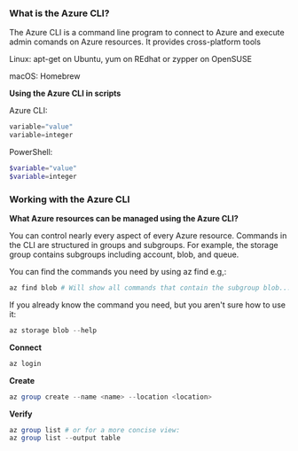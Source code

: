### What is the Azure CLI?

The Azure CLI is a command line program to connect to Azure and execute admin comands on Azure resources. It provides cross-platform tools 

Linux: apt-get on Ubuntu, yum on REdhat or zypper on OpenSUSE

macOS: Homebrew

**Using the Azure CLI in scripts**

Azure CLI:

```powershell
variable="value"
variable=integer
```

PowerShell:

```powershell
$variable="value"
$variable=integer
```

### Working with the Azure CLI

**What Azure resources can be managed using the Azure CLI?**

You can control nearly every aspect of every Azure resource. Commands in the CLI are structured in groups and subgroups. For example, the storage group contains subgroups including account, blob, and queue.

You can find the commands you need by using az find e.g,:

```powershell
az find blob # Will show all commands that contain the subgroup blob...
```

If you already know the command you need, but you aren't sure how to use it:

```powershell
az storage blob --help
```

**Connect**

```powershell
az login 
```

**Create**

```powershell
az group create --name <name> --location <location>
```

**Verify**

```powershell
az group list # or for a more concise view:
az group list --output table 
```
